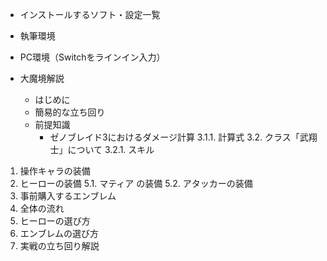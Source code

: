 - インストールするソフト・設定一覧
- 執筆環境
- PC環境（Switchをラインイン入力）

- 大魔境解説
  - はじめに
  - 簡易的な立ち回り
  - 前提知識
    - ゼノブレイド3におけるダメージ計算
3.1.1. 計算式
3.2. クラス「武翔士」について
3.2.1. スキル
1. 操作キャラの装備
2. ヒーローの装備
5.1. マティア の装備
5.2. アタッカーの装備
1. 事前購入するエンブレム
2. 全体の流れ
3. ヒーローの選び方
4. エンブレムの選び方
5.  実戦の立ち回り解説
